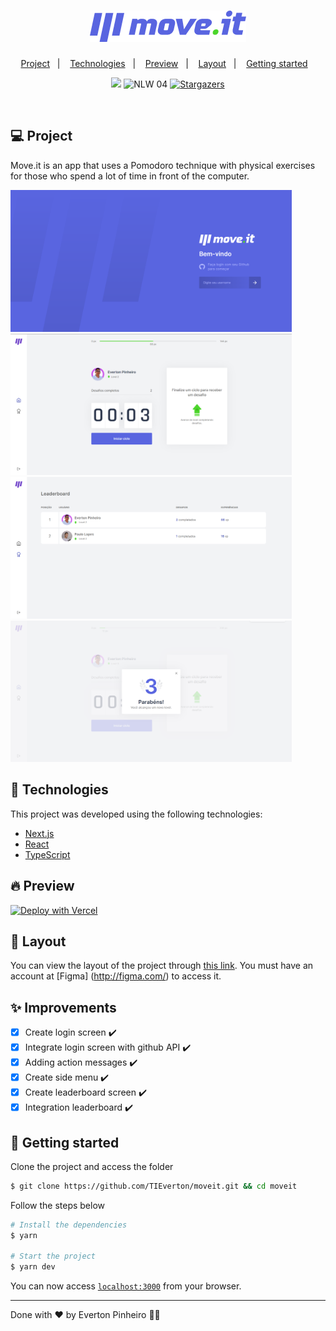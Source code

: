 <h1 align="center">
  <img alt="move.it" title="move.it" src=".github/logomoveit.png" />
</h1>

<p align="center">
  <a href="#-project">Project</a>&nbsp;&nbsp;&nbsp;|&nbsp;&nbsp;&nbsp;
  <a href="#-technologies">Technologies</a>&nbsp;&nbsp;&nbsp;|&nbsp;&nbsp;&nbsp;
  <a href="#-preview">Preview</a>&nbsp;&nbsp;&nbsp;|&nbsp;&nbsp;&nbsp;
  <a href="#-layout">Layout</a>&nbsp;&nbsp;&nbsp;|&nbsp;&nbsp;&nbsp;
  <a href="#-getting-started">Getting started</a>&nbsp;&nbsp;&nbsp;
</p>

<p align="center">
  <a href="https://www.linkedin.com/in/evertonpinheiroti/"><img src="https://img.shields.io/badge/linkedin-0077B5.svg?style=for-the-badge&logo=linkedin&logoColor=white"></a>
  </a>
  <img src="https://img.shields.io/static/v1?label=NLW&style=for-the-badge&message=04&color=8257E5&labelColor=000000" alt="NLW 04" />
  <a href="https://github.com/TIEverton/moveit/stargazers">
    <img alt="Stargazers" src="https://img.shields.io/github/stars/TIEverton/moveit?color=8257E5&logo=github&style=for-the-badge">
  </a>
</p>

<br>

## 💻 Project

Move.it is an app that uses a Pomodoro technique with physical exercises for those who spend a lot of time in front of the computer.

<p>
  <img alt="move.it" width="450" title="move.it" src=".github/screen-login.png" />
  <img alt="move.it" width="450" title="move.it" src=".github/screen-challenge.png" />
  <img alt="move.it" width="450" title="move.it" src=".github/screen-leaderboard.png" />
  <img alt="move.it" width="450" title="move.it" src=".github/screen-next.png" />
</p>

## 🔌 Technologies

This project was developed using the following technologies:

- [Next.js](https://nextjs.org/)
- [React](https://reactjs.org)
- [TypeScript](https://www.typescriptlang.org/)

## 🔥 Preview

[![Deploy with Vercel](https://vercel.com/button)](https://moveit-next-three-mu.vercel.app/)

## 🔖 Layout

You can view the layout of the project through [this link](https://www.figma.com/file/ge20pu3ofMOKoliUyKx1Nl/Move.it-1.0). You must have an account at [Figma] (http://figma.com/) to access it.

## ✨ Improvements

- [X] Create login screen ✔️
- [X] Integrate login screen with github API ✔️
- [X] Adding action messages ✔️
- [X] Create side menu ✔️
- [X] Create leaderboard screen ✔️
- [X] Integration leaderboard ✔️
 
## 🚀 Getting started

Clone the project and access the folder

```bash
$ git clone https://github.com/TIEverton/moveit.git && cd moveit
```

Follow the steps below

```bash
# Install the dependencies
$ yarn

# Start the project
$ yarn dev
```

You can now access [`localhost:3000`](http://localhost:3000) from your browser.

---

Done with ♥ by Everton Pinheiro 👋🏻 
